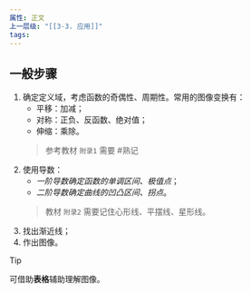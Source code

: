 ```yaml
---
属性: 正文
上一层级: "[[3-3. 应用]]"
tags: 
---
```


## 一般步骤

1. 确定定义域，考虑函数的奇偶性、周期性。常用的图像变换有：
	- 平移：加减；
	- 对称：正负、反函数、绝对值；
	- 伸缩：乘除。
	> 参考教材 `附录1` 需要 #熟记 
2. 使用导数：
	- *一阶导数确定函数的单调区间、极值点*；
	- *二阶导数确定曲线的凹凸区间、拐点*。
	> 教材 `附录2` 需要记住心形线、平摆线、星形线。
3. 找出渐近线；
4. 作出图像。

> [!tip] 
> 可借助**表格**辅助理解图像。

